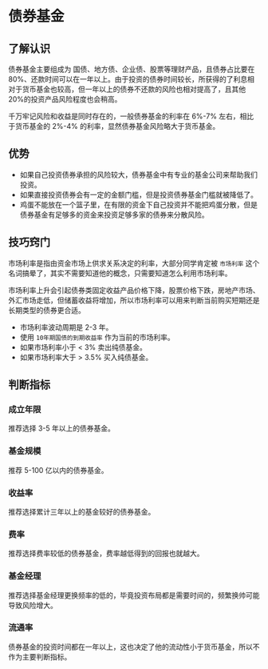 # 债券基金

## 了解认识

债券基金主要组成为 国债、地方债、企业债、股票等理财产品，且债券占比要在 80%、还款时间可以在一年以上。由于投资的债券时间较长，所获得的了利息相对于货币基金也较高，但一年以上的债券不还款的风险也相对提高了，且其他 20%的投资产品风险程度也会稍高。

千万牢记风险和收益是同时存在的，一般债券基金的利率在 6%-7% 左右，相比于货币基金的 2%-4% 的利率，显然债券基金风险略大于货币基金。

## 优势

- 如果自己投资债券承担的风险较大，债券基金中有专业的基金公司来帮助我们投资。
- 如果直接投资债券会有一定的金额门槛，但是投资债券基金门槛就被降低了。
- 鸡蛋不能放在一个篮子里，在有限的资金下自己投资并不能把鸡蛋分散，但是债券基金有足够多的资金来投资足够多家的债券来分散风险。

## 技巧窍门

市场利率是指由资金市场上供求关系决定的利率，大部分同学肯定被 `市场利率` 这个名词搞晕了，其实不需要知道他的概念，只需要知道怎么利用市场利率。

市场利率上升会引起债券类固定收益产品价格下降，股票价格下跌，房地产市场、外汇市场走低，但储蓄收益将增加，所以市场利率可以用来判断当前购买短期还是长期类型的债券更合适。

- 市场利率波动周期是 2-3 年。
- 使用 `10年期国债的到期收益率` 作为当前的市场利率。
- 如果市场利率小于 < 3% 卖出纯债基金。
- 如果市场利率大于 > 3.5% 买入纯债基金。

## 判断指标

### 成立年限

推荐选择 3-5 年以上的债券基金。

### 基金规模

推荐 5-100 亿以内的债券基金。

### 收益率

推荐选择累计三年以上的基金较好的债券基金。

### 费率

推荐选择费率较低的债券基金，费率越低得到的回报也就越大。

### 基金经理

推荐选择基金经理更换频率的低的，毕竟投资布局都是需要时间的，频繁换帅可能导致风险增大。

### 流通率

债券基金的投资时间都在一年以上，这也决定了他的流动性小于货币基金，所以不作为主要判断指标。
